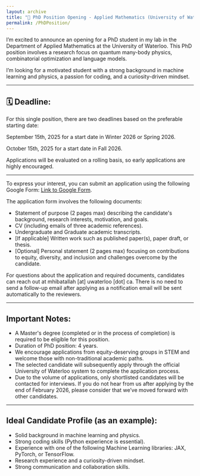 ```yaml
---
layout: archive
title: "📢 PhD Position Opening - Applied Mathematics (University of Waterloo)"
permalink: /PhDPosition/
---
```


I’m excited to announce an opening for a PhD student in my lab in the Department of Applied Mathematics at the University of Waterloo. This PhD position involves a research focus on quantum many-body physics, combinatorial optimization and language models.

I’m looking for a motivated student with a strong background in machine learning and physics, a passion for coding, and a curiosity-driven mindset.

---

## 🗓️ Deadline: 

For this single position, there are two deadlines based on the preferable starting date:

September 15th, 2025 for a start date in Winter 2026 or Spring 2026. 

October 15th, 2025 for a start date in Fall 2026. 

Applications will be evaluated on a rolling basis, so early applications are highly encouraged.

---

To express your interest, you can submit an application using the following Google Form: [Link to Google Form](https://forms.gle/hUp6kZ63DpGVaMpX6).

The application form involves the following documents:

* Statement of purpose (2 pages max) describing the candidate's background, research interests, motivation, and goals.
* CV (including emails of three academic references).
* Undergraduate and Graduate academic transcripts.
* [If applicable] Written work such as published paper(s), paper draft, or thesis.
* [Optional] Personal statement (2 pages max) focusing on contributions to equity, diversity, and inclusion and challenges overcome by the candidate.

For questions about the application and required documents, candidates can reach out at mhibatallah [at] uwaterloo [dot] ca. There is no need to send a follow-up email after applying as a notification email will be sent automatically to the reviewers.

---

## Important Notes:

* A Master's degree (completed or in the process of completion) is required to be eligible for this position.
* Duration of PhD position: 4 years.
* We encourage applications from equity-deserving groups in STEM and welcome those with non-traditional academic paths.
* The selected candidate will subsequently apply through the official University of Waterloo system to complete the application process.
* Due to the volume of applications, only shortlisted candidates will be contacted for interviews. If you do not hear from us after applying by the end of February 2026, please consider that we’ve moved forward with other candidates. 

---
 
## Ideal Candidate Profile (as an example):
* Solid background in machine learning and physics.
* Strong coding skills (Python experience is essential).
* Experience with one of the following Machine Learning libraries: JAX, PyTorch, or TensorFlow.
* Research experience and a curiosity-driven mindset.
* Strong communication and collaboration skills.
